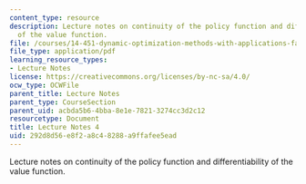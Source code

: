 ```yaml
---
content_type: resource
description: Lecture notes on continuity of the policy function and differentiability
  of the value function.
file: /courses/14-451-dynamic-optimization-methods-with-applications-fall-2009/292d8d56e8f2a8c48288a9ffafee5ead_MIT14_451F09_lec04.pdf
file_type: application/pdf
learning_resource_types:
- Lecture Notes
license: https://creativecommons.org/licenses/by-nc-sa/4.0/
ocw_type: OCWFile
parent_title: Lecture Notes
parent_type: CourseSection
parent_uid: acbda5b6-4bba-8e1e-7821-3274cc3d2c12
resourcetype: Document
title: Lecture Notes 4
uid: 292d8d56-e8f2-a8c4-8288-a9ffafee5ead
---
```

Lecture notes on continuity of the policy function and differentiability of the value function.